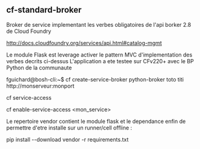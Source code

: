 ## cf-standard-broker ##
Broker de service implementant les verbes obligatoires de l'api borker 2.8 de Cloud Foundry

http://docs.cloudfoundry.org/services/api.html#catalog-mgmt

Le module Flask est leverage activer le pattern MVC d'implementation des verbes decrits ci-dessus
L'application a ete testee sur CFv220+ avec le BP Python de la communaute

fguichard@bosh-cli:~$ cf create-service-broker python-broker toto titi http://monserveur:monport

cf service-access

cf enable-service-access <mon_service>

Le repertoire vendor contient le module flask et le dependance enfin de permettre
d'etre installe sur un runner/cell offline :

pip install --download vendor -r requirements.txt
